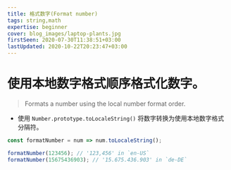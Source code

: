 ```yaml
---
title: 格式数字(Format number)
tags: string,math
expertise: beginner
cover: blog_images/laptop-plants.jpg
firstSeen: 2020-07-30T11:38:51+03:00
lastUpdated: 2020-10-22T20:23:47+03:00
---
```


# 使用本地数字格式顺序格式化数字。
> Formats a number using the local number format order.

- 使用 `Number.prototype.toLocaleString()` 将数字转换为使用本地数字格式分隔符。

```js
const formatNumber = num => num.toLocaleString();
```

```js
formatNumber(123456); // '123,456' in `en-US`
formatNumber(15675436903); // '15.675.436.903' in `de-DE`
```

